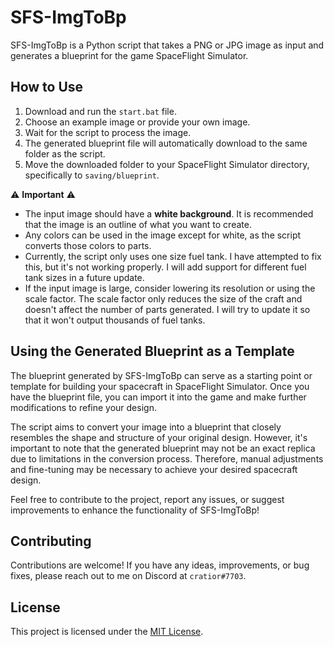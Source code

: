 # SFS-ImgToBp

SFS-ImgToBp is a Python script that takes a PNG or JPG image as input and generates a blueprint for the game SpaceFlight Simulator.

## How to Use

1. Download and run the `start.bat` file.
2. Choose an example image or provide your own image.
3. Wait for the script to process the image.
4. The generated blueprint file will automatically download to the same folder as the script.
5. Move the downloaded folder to your SpaceFlight Simulator directory, specifically to `saving/blueprint`.

⚠️ **Important** ⚠️
- The input image should have a **white background**. It is recommended that the image is an outline of what you want to create.
- Any colors can be used in the image except for white, as the script converts those colors to parts.
- Currently, the script only uses one size fuel tank. I have attempted to fix this, but it's not working properly. I will add support for different fuel tank sizes in a future update.
- If the input image is large, consider lowering its resolution or using the scale factor. The scale factor only reduces the size of the craft and doesn't affect the number of parts generated. I will try to update it so that it won't output thousands of fuel tanks.

## Using the Generated Blueprint as a Template

The blueprint generated by SFS-ImgToBp can serve as a starting point or template for building your spacecraft in SpaceFlight Simulator. Once you have the blueprint file, you can import it into the game and make further modifications to refine your design.

The script aims to convert your image into a blueprint that closely resembles the shape and structure of your original design. However, it's important to note that the generated blueprint may not be an exact replica due to limitations in the conversion process. Therefore, manual adjustments and fine-tuning may be necessary to achieve your desired spacecraft design.

Feel free to contribute to the project, report any issues, or suggest improvements to enhance the functionality of SFS-ImgToBp!

## Contributing

Contributions are welcome! If you have any ideas, improvements, or bug fixes, please reach out to me on Discord at `cratior#7703`.

## License

This project is licensed under the [MIT License](LICENSE).
